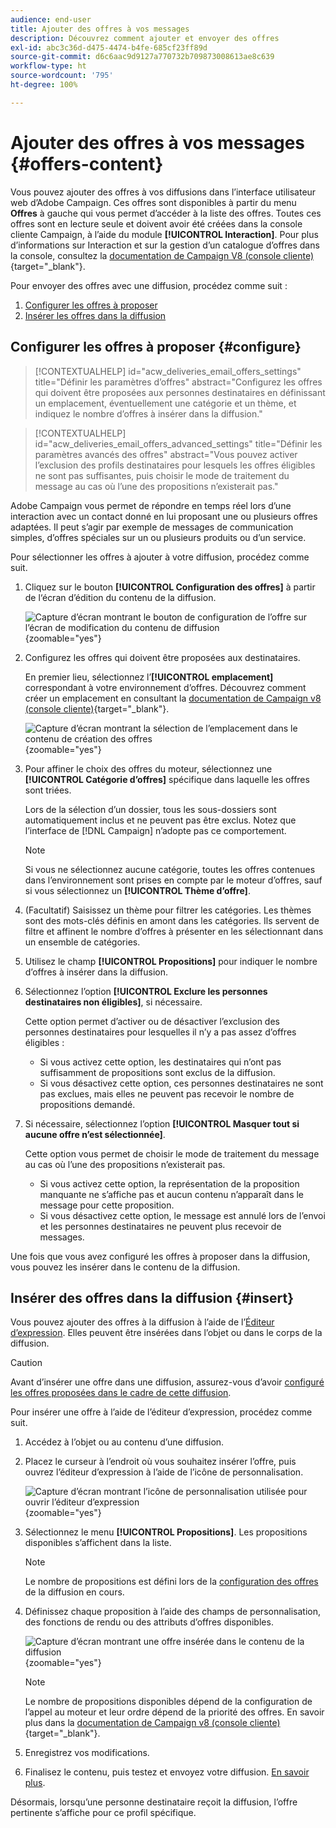 ```yaml
---
audience: end-user
title: Ajouter des offres à vos messages
description: Découvrez comment ajouter et envoyer des offres
exl-id: abc3c36d-d475-4474-b4fe-685cf23ff89d
source-git-commit: d6c6aac9d9127a770732b709873008613ae8c639
workflow-type: ht
source-wordcount: '795'
ht-degree: 100%

---
```


# Ajouter des offres à vos messages {#offers-content}

Vous pouvez ajouter des offres à vos diffusions dans l’interface utilisateur web d’Adobe Campaign. Ces offres sont disponibles à partir du menu **Offres** à gauche qui vous permet d’accéder à la liste des offres. Toutes ces offres sont en lecture seule et doivent avoir été créées dans la console cliente Campaign, à l’aide du module **[!UICONTROL Interaction]**. Pour plus d’informations sur Interaction et sur la gestion d’un catalogue d’offres dans la console, consultez la [documentation de Campaign V8 (console cliente)](https://experienceleague.adobe.com/docs/campaign/campaign-v8/offers/interaction.html?lang=fr){target="_blank"}.

Pour envoyer des offres avec une diffusion, procédez comme suit :

1. [Configurer les offres à proposer](#configure)
1. [Insérer les offres dans la diffusion](#insert)

## Configurer les offres à proposer {#configure}

>[!CONTEXTUALHELP]
>id="acw_deliveries_email_offers_settings"
>title="Définir les paramètres d’offres"
>abstract="Configurez les offres qui doivent être proposées aux personnes destinataires en définissant un emplacement, éventuellement une catégorie et un thème, et indiquez le nombre d’offres à insérer dans la diffusion."

>[!CONTEXTUALHELP]
>id="acw_deliveries_email_offers_advanced_settings"
>title="Définir les paramètres avancés des offres"
>abstract="Vous pouvez activer l’exclusion des profils destinataires pour lesquels les offres éligibles ne sont pas suffisantes, puis choisir le mode de traitement du message au cas où l’une des propositions n’existerait pas."

Adobe Campaign vous permet de répondre en temps réel lors d’une interaction avec un contact donné en lui proposant une ou plusieurs offres adaptées. Il peut s’agir par exemple de messages de communication simples, d’offres spéciales sur un ou plusieurs produits ou d’un service.

Pour sélectionner les offres à ajouter à votre diffusion, procédez comme suit.

1. Cliquez sur le bouton **[!UICONTROL Configuration des offres]** à partir de l‘écran d’édition du contenu de la diffusion.

   ![Capture d’écran montrant le bouton de configuration de l’offre sur l’écran de modification du contenu de diffusion](assets/offer-setup.png){zoomable="yes"}

1. Configurez les offres qui doivent être proposées aux destinataires.

   En premier lieu, sélectionnez l’**[!UICONTROL emplacement]** correspondant à votre environnement d’offres. Découvrez comment créer un emplacement en consultant la [documentation de Campaign v8 (console cliente)](https://experienceleague.adobe.com/docs/campaign/campaign-v8/offers/interaction-settings/interaction-offer-spaces.html?lang=fr){target="_blank"}.

   ![Capture d’écran montrant la sélection de l’emplacement dans le contenu de création des offres](assets/offer-create-content.png){zoomable="yes"}

1. Pour affiner le choix des offres du moteur, sélectionnez une **[!UICONTROL Catégorie d’offres]** spécifique dans laquelle les offres sont triées.

   Lors de la sélection d’un dossier, tous les sous-dossiers sont automatiquement inclus et ne peuvent pas être exclus. Notez que l’interface de [!DNL Campaign] n’adopte pas ce comportement.

   >[!NOTE]
   >
   >Si vous ne sélectionnez aucune catégorie, toutes les offres contenues dans l’environnement sont prises en compte par le moteur d’offres, sauf si vous sélectionnez un **[!UICONTROL Thème d’offre]**.

1. (Facultatif) Saisissez un thème pour filtrer les catégories. Les thèmes sont des mots-clés définis en amont dans les catégories. Ils servent de filtre et affinent le nombre d’offres à présenter en les sélectionnant dans un ensemble de catégories.

1. Utilisez le champ **[!UICONTROL Propositions]** pour indiquer le nombre d’offres à insérer dans la diffusion.

1. Sélectionnez l’option **[!UICONTROL Exclure les personnes destinataires non éligibles]**, si nécessaire.

   Cette option permet d’activer ou de désactiver l’exclusion des personnes destinataires pour lesquelles il n’y a pas assez d’offres éligibles :

   * Si vous activez cette option, les destinataires qui n’ont pas suffisamment de propositions sont exclus de la diffusion.
   * Si vous désactivez cette option, ces personnes destinataires ne sont pas exclues, mais elles ne peuvent pas recevoir le nombre de propositions demandé.

1. Si nécessaire, sélectionnez l’option **[!UICONTROL Masquer tout si aucune offre n’est sélectionnée]**.

   Cette option vous permet de choisir le mode de traitement du message au cas où l’une des propositions n’existerait pas.

   * Si vous activez cette option, la représentation de la proposition manquante ne s’affiche pas et aucun contenu n’apparaît dans le message pour cette proposition.
   * Si vous désactivez cette option, le message est annulé lors de l’envoi et les personnes destinataires ne peuvent plus recevoir de messages.

Une fois que vous avez configuré les offres à proposer dans la diffusion, vous pouvez les insérer dans le contenu de la diffusion.

## Insérer des offres dans la diffusion {#insert}

Vous pouvez ajouter des offres à la diffusion à l’aide de l’[Éditeur d’expression](../personalization/gs-personalization.md#access). Elles peuvent être insérées dans l’objet ou dans le corps de la diffusion.

>[!CAUTION]
>
>Avant d’insérer une offre dans une diffusion, assurez-vous d’avoir [configuré les offres proposées dans le cadre de cette diffusion](#configure).

Pour insérer une offre à l’aide de l’éditeur d’expression, procédez comme suit.

1. Accédez à l’objet ou au contenu d’une diffusion.

1. Placez le curseur à l’endroit où vous souhaitez insérer l’offre, puis ouvrez l’éditeur d’expression à l’aide de l’icône de personnalisation.

   ![Capture d’écran montrant l’icône de personnalisation utilisée pour ouvrir l’éditeur d’expression](assets/offer-insert-perso-icon.png){zoomable="yes"}

1. Sélectionnez le menu **[!UICONTROL Propositions]**. Les propositions disponibles s’affichent dans la liste.

   >[!NOTE]
   >
   >Le nombre de propositions est défini lors de la [configuration des offres](#configure) de la diffusion en cours.

1. Définissez chaque proposition à l’aide des champs de personnalisation, des fonctions de rendu ou des attributs d’offres disponibles.

   ![Capture d’écran montrant une offre insérée dans le contenu de la diffusion](assets/offer-inserted.png){zoomable="yes"}

   >[!NOTE]
   >
   >Le nombre de propositions disponibles dépend de la configuration de l’appel au moteur et leur ordre dépend de la priorité des offres. En savoir plus dans la [documentation de Campaign v8 (console cliente)](https://experienceleague.adobe.com/docs/campaign/campaign-v8/offers/interaction-best-practices.html?lang=fr){target="_blank"}.

1. Enregistrez vos modifications.

1. Finalisez le contenu, puis testez et envoyez votre diffusion. [En savoir plus](gs-messages.md).

Désormais, lorsqu’une personne destinataire reçoit la diffusion, l’offre pertinente s’affiche pour ce profil spécifique.